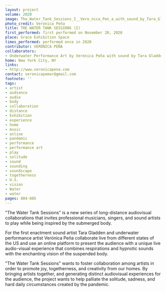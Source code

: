 ```yaml
---
layout: project
volume: 2020
image: The_Water_Tank_Sessions_I__Vero_nica_Pen_a_with_sound_by_Tara_Gladden_2020.jpg
photo_credit: Verónica Peña
title: THE WATER TANK SESSIONS (I)
first_performed: first performed on November 20, 2020
place: Grace Exhibition Space
times_performed: performed once in 2020
contributor: VERÓNICA PEÑA
collaborators:
- Underwater Performance Art by Verónica Peña with sound by Tara Gladden
home: New York City, NY
links:
- http://www.veronicapena.com
contact: veronicapemar@gmail.com
footnote: ''
tags:
- artist
- audience
- audio
- body
- collaboration
- distance
- Exhibition
- experience
- home
- music
- online
- pandemic
- performance
- performance art
- play
- solitude
- sound
- sounding
- soundscape
- togetherness
- U.S.
- vision
- Water
- water
pages: 804-805
---
```


"The Water Tank Sessions" is a new series of long-distance audiovisual collaborations that invites professional musicians, singers, and sound artists to play while being inspired by the submerged body.

For the first enactment sound artist Tara Gladden and underwater performance artist Verónica Peña collaborate live from different states of the US and use an online platform to present the audience with a unique live audio-visual experience that combines respirations and hypnotic sounds with the enchanting vision of the suspended body.

"The Water Tank Sessions" wants to foster collaboration among artists in order to promote joy, togetherness, and creativity from our homes. By bringing artists together, and generating distinct audiovisual experiences for the audience, the project wants to help palliate the solitude, sadness, and hard daily circumstances created by the pandemic.